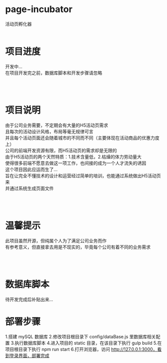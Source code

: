 # page-incubator

活动页孵化器<br><br>

# 项目进度
开发中...<br>
在项目开发完之前，数据库脚本和开发步骤请忽略

<br><br>

# 项目说明
由于公司业务需要，不定期会有大量的H5活动页需求<br>
且每次的活动设计风格，布局等毫无规律可言<br>
并且每个活动页面还会随着城市的不同而不同（主要体现在活动商品的优惠力度上）<br>
公司的前端开发资源有限，而H5活动页的需求却是无限的<br>
由于H5活动页的两个天然特质：1.技术含量低，2.枯燥的体力劳动量大<br>
使得很多前端不愿意去做这一项工作，也间接的成为一个人才流失的诱因<br>
这个项目因此应运而生了...<br>
旨在让完全不懂技术的设计和运营经过简单的培训，也能通过系统做出H5活动页来<br>
并通过系统生成页面文件<br>

<br><br>

# 温馨提示
此项目虽然开源，但纯属个人为了满足公司业务而作<br>
有参考意义，但直接拿去用是不现实的，毕竟每个公司有着不同的业务需求<br>

<br><br>

# 数据库脚本
待开发完成后补贴出来...<br>

# 部署步骤
1.搭建 mySQL 数据库
2.修改项目根目录下 config/dataBase.js 里数据库相关配置
3.执行数据库脚本
4.进入项目的 static 目录，在该目录下执行 gulp build
5.在项目根目录下执行 npm run start
6.打开浏览器，访问 http://127.0.0.1:3000，看到登录界面，部署完成
